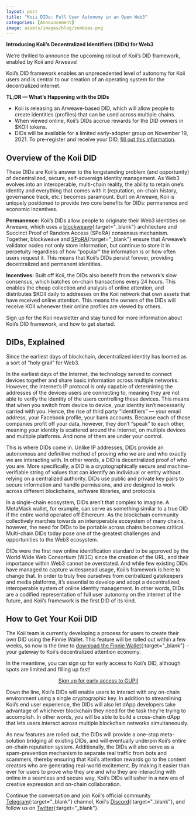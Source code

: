 ```yaml
---
layout: post
title: "Koii DIDs: Full User Autonomy in an Open Web3"
categories: [Announcement]
image: assets/images/blog/zombies.png
---
```


**Introducing Koii’s Decentralized Identifiers (DIDs) for Web3**

We’re thrilled to announce the upcoming rollout of Koii’s DID framework, enabled by Koii and Arweave!

Koii’s DID framework enables an unprecedented level of autonomy for Koii users and is central to our creation of an operating system for the decentralized internet.

**TL;DR — What’s Happening with the DIDs**

- Koii is releasing an Arweave-based DID, which will allow people to create identities (profiles) that can be used across multiple chains.
- When viewed online, Koii’s DIDs accrue rewards for the DID owners in $KOII tokens.
- DIDs will be available for a limited early-adopter group on November 19, 2021. To pre-register and receive your DID, [fill out this information](https://koii.me/DIDRegistration).

## Overview of the Koii DID

These DIDs are Koii’s answer to the longstanding problem (and opportunity) of decentralized, secure, self-sovereign identity management. As Web3 evolves into an interoperable, multi-chain reality, the ability to retain one’s identity and everything that comes with it (reputation, on-chain history, governance track, etc.) becomes paramount. Built on Arweave, Koii is uniquely positioned to provide two core benefits for DIDs: permanence and economic incentives.

**Permanence:** Koii’s DIDs allow people to originate their Web3 identities on Arweave, which uses a [blockweave](https://www.arweave.org/technology){:target="\_blank"} architecture and Succinct Proof of Random Access (SPoRA) consensus mechanism. Together, blockweave and [SPoRA](https://arweave.medium.com/the-arweave-network-is-now-running-succinct-random-proofs-of-access-spora-e2732cbcbb46?source=post_internal_links---------1----------------------------){:target="\_blank"} ensure that Arweave’s validator nodes not only store information, but continue to store it in perpetuity regardless of how “popular” the information is or how often users request it. This means that Koii’s DIDs persist forever, providing decentralized and permanent identities.

**Incentives:** Built off Koii, the DIDs also benefit from the network’s slow consensus, which batches on-chain transactions every 24 hours. This enables the cheap collection and analysis of online attention, and distributes $KOII daily to addresses on the Koii network that own assets that have received online attention. This means the owners of the DIDs will receive KOII whenever their online profiles are viewed by others.

Sign up for the Koii newsletter and stay tuned for more information about Koii’s DID framework, and how to get started.

## DIDs, Explained

Since the earliest days of blockchain, decentralized identity has loomed as a sort of “holy grail” for Web3.

In the earliest days of the Internet, the technology served to connect devices together and share basic information across multiple networks. However, the Internet’s IP protocol is only capable of determining the addresses of the devices users are connecting to, meaning they are not able to verify the identity of the users controlling these devices. This means that when you switch from device to device, your identity isn’t necessarily carried with you. Hence, the rise of third party “identifiers” — your email address, your Facebook profile, your bank accounts. Because each of those companies profit off your data, however, they don’t “speak” to each other, meaning your identity is scattered around the Internet, on multiple devices and multiple platforms. And none of them are under your control.

This is where DIDs come in. Unlike IP addresses, DIDs provide an autonomous and definitive method of proving who we are and who exactly we are interacting with. In other words, a DID is decentralized proof of who you are. More specifically, a DID is a cryptographically secure and machine-verifiable string of values that can identify an individual or entity without relying on a centralized authority. DIDs use public and private key pairs to secure information and handle permissions, and are designed to work across different blockchains, software libraries, and protocols.

In a single-chain ecosystem, DIDs aren’t that complex to imagine. A MetaMask wallet, for example, can serve as something similar to a true DID if the entire world operated off Ethereum. As the blockchain community collectively marches towards an interoperable ecosystem of many chains, however, the need for DIDs to be portable across chains becomes critical. Multi-chain DIDs today pose one of the greatest challenges and opportunities to the Web3 ecosystem.

DIDs were the first new online identification standard to be approved by the World Wide Web Consortium (W3C) since the creation of the URL, and their importance within Web3 cannot be overstated. And while few existing DIDs have managed to capture widespread usage, Koii’s framework is here to change that. In order to truly free ourselves from centralized gatekeepers and media platforms, it’s essential to develop and adopt a decentralized, interoperable system of online identity management. In other words, DIDs are a codified representation of full user autonomy on the internet of the future, and Koii’s framework is the first DID of its kind.

## How to Get Your Koii DID

The Koii team is currently developing a process for users to create their own DID using the Finnie Wallet. This feature will be rolled out within a few weeks, so now is the time to [download the Finnie Wallet](https://finnie.koii.network/){:target="\_blank"} – your gateway to Koii’s decentralized attention economy.

In the meantime, you can sign up for early access to Koii’s DID, although spots are limited and filling up fast!

<p align=center><a href="https://koii.me/DIDRegistration"><ins>Sign up for early access to GUPII</ins></a></p>

Down the line, Koii’s DIDs will enable users to interact with any on-chain environment using a single cryptographic key. In addition to streamlining Koii’s end user experience, the DIDs will also let dApp developers take advantage of whichever blockchain they need for the task they’re trying to accomplish. In other words, you will be able to build a cross-chain dApp that lets users interact across multiple blockchain networks simultaneously.

As new features are rolled out, the DIDs will provide a one-stop meta-solution bridging all existing DIDs, and will eventually underpin Koii’s entire on-chain reputation system. Additionally, the DIDs will also serve as a spam-prevention mechanism to separate real traffic from bots and scammers, thereby ensuring that Koii’s attention rewards go to the content creators who are generating real-world excitement. By making it easier than ever for users to prove who they are and who they are interacting with online in a seamless and secure way, Koii’s DIDs will usher in a new era of creative expression and on-chain collaboration.

Continue the conversation and join Koii's official community [Telegram](https://t.me/joinchat/OEHs_8T9-8ZhZmU5){:target="\_blank"} channel, Koii's [Discord](https://discord.com/invite/SDwgnjxNEn){:target="\_blank"}, and follow us on [Twitter](https://twitter.com/KoiiNetwork){:target="\_blank"}.
